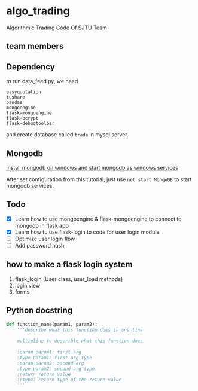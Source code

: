 # algo_trading
Algorithmic Trading Code Of SJTU Team

## team members

## Dependency
to run data_feed.py, we need

```
easyquotation
tushare
pandas
mongoengine
flask-mongoengine
flask-bcrypt
flask-debugtoolbar
```

and create database called `trade` in mysql server.

## Mongodb
[install mongodb on windows and start mongodb as windows services](https://docs.mongodb.com/manual/tutorial/install-mongodb-on-windows/)

After set configuration from this tutorial, just use `net start MongoDB` to start mongodb services.

## Todo

- [x] Learn how to use mongoengine & flask-mongoengine to connect to mongodb in flask app
- [x] Learn how tu use flask-login to code for user login module
- [ ] Optimize user login flow
- [ ] Add password hash
 
## how to make a flask login system
1. flask_login (User class, user_load methods)
2. login view
3. forms

## Python docstring

```python
def function_name(param1, param2):
    '''describe what this functino does in one line
    
    multipline to describle what this function does
    
    :param param1: first arg
    :type param1: first arg type
    :param param2: second arg
    :type param2: second arg type
    :return return_value
    :rtype: return type of the return value
    '''
```